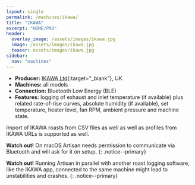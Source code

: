 ```yaml
---
layout: single
permalink: /machines/ikawa/
title: "IKAWA"
excerpt: "HOME/PRO"
header:
  overlay_image: /assets/images/ikawa.jpg
  image: /assets/images/ikawa.jpg
  teaser: assets/images/ikawa.jpg
sidebar:
  nav: "machines"
---
```



* __Producer:__ [IKAWA Ltd](https://www.ikawacoffee.com/){:target="_blank"}, UK
* __Machines:__ all models
* __Connection:__ Bluetooth Low Energy (BLE)
* __Features:__ logging of exhaust and inlet temperature (if available) plus related rate-of-rise curves, absolute humidity (if available), set temperature, heater level, fan RPM, ambient pressure and machine state.

Import of IKAWA roasts from CSV files as well as well as profiles from IKAWA URLs is supported as well.

**Watch out!** On macOS Artisan needs permission to communicate via Bluetooth and will ask for it on setup.
{: .notice--primary}

**Watch out!** Running Artisan in parallel with another roast logging software, like the IKAWA app, connected to the same machine might lead to unstabilities and crashes.
{: .notice--primary}